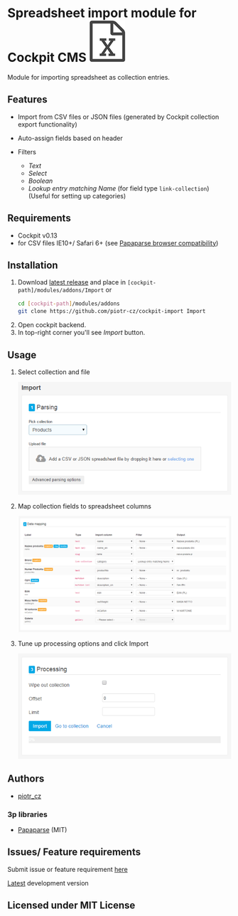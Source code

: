# Spreadsheet import module for Cockpit CMS ![icon](./artwork/icon.png "Import module")

Module for importing spreadsheet as collection entries.


## Features

- Import from CSV files or JSON files (generated by Cockpit collection export functionality)
- Auto-assign fields based on header
- Filters

  - _Text_
  - _Select_
  - _Boolean_
  - _Lookup entry matching Name_ (for field type `link-collection`)
    (Useful for setting up categories)

## Requirements

- Cockpit v0.13
- for CSV files IE10+/ Safari 6+ (see [Papaparse browser compatibility](http://papaparse.com/faq#browsers))


## Installation

1. Download [latest release](https://github.com/piotr-cz/import/releases/latest) and place in `[cockpit-path]/modules/addons/Import`
   or
   ```sh
   cd [cockpit-path]/modules/addons
   git clone https://github.com/piotr-cz/cockpit-import Import
   ```
2. Open cockpit backend.
3. In top-right corner you'll see _Import_ button.


## Usage

1. Select collection and file

   ![Parsing](./artwork/screenshots/1-parsing.png)

2. Map collection fields to spreadsheet columns

   ![Data mapping](./artwork/screenshots/2-data-mapping.png)

3. Tune up processing options and click Import

   ![Processing](./artwork/screenshots/3-processing.png)


## Authors

* [piotr_cz](https://github.com/piotr-cz)


### 3p libraries

* [Papaparse](http://papaparse.com/) (MIT)


## Issues/ Feature requirements

Submit issue or feature requirement [here](https://github.com/piotr-cz/import/issues)

[Latest](https://github.com/piotr-cz/import/archive/master.zip) development version


## Licensed under MIT License
